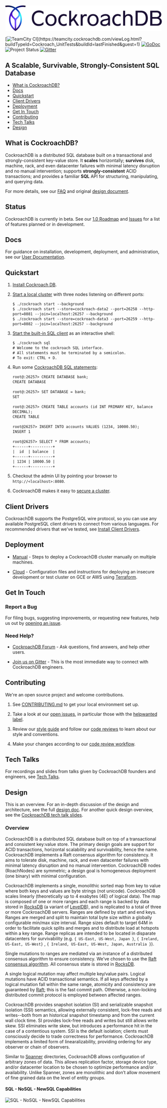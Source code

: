 ![logo](docs/media/cockroach_db.png?raw=true "Cockroach Labs logo")


[![TeamCity CI](https://teamcity.cockroachdb.com/guestAuth/app/rest/builds/buildType:(id:Cockroach_UnitTests)/statusIcon.svg)](https://teamcity.cockroachdb.com/viewLog.html?buildTypeId=Cockroach_UnitTests&buildId=lastFinished&guest=1)
[![GoDoc](https://godoc.org/github.com/cockroachdb/cockroach?status.svg)](https://godoc.org/github.com/cockroachdb/cockroach)
![Project Status](https://img.shields.io/badge/status-beta-yellow.svg)
[![Gitter](https://badges.gitter.im/Join%20Chat.svg)](https://gitter.im/cockroachdb/cockroach?utm_source=badge&utm_medium=badge&utm_campaign=pr-badge)

## A Scalable, Survivable, Strongly-Consistent SQL Database

- [What is CockroachDB?](#what-is-cockroachdb)
- [Docs](#docs)
- [Quickstart](#quickstart)
- [Client Drivers](#client-drivers)
- [Deployment](#deployment)
- [Get In Touch](#get-in-touch)
- [Contributing](#contributing)
- [Tech Talks](#tech-talks)
- [Design](#design)

## What is CockroachDB?

CockroachDB is a distributed SQL database built on a transactional and strongly-consistent key-value store. It **scales** horizontally; **survives** disk, machine, rack, and even datacenter failures with minimal latency disruption and no manual intervention; supports **strongly-consistent** ACID transactions; and provides a familiar **SQL** API for structuring, manipulating, and querying data.

For more details, see our [FAQ](https://cockroachlabs.com/docs/frequently-asked-questions.html) and original [design document](
https://github.com/cockroachdb/cockroach#design).

## Status

CockroachDB is currently in beta. See our
[1.0 Roadmap](https://github.com/cockroachdb/cockroach/issues/12854) and
[Issues](https://github.com/cockroachdb/cockroach/issues) for a list of features planned or in development.

## Docs

For guidance on installation, development, deployment, and administration, see our [User Documentation](https://cockroachlabs.com/docs).

## Quickstart

1.  [Install Cockroach DB](https://www.cockroachlabs.com/docs/install-cockroachdb.html).

2.  [Start a local cluster](https://www.cockroachlabs.com/docs/start-a-local-cluster.html) with three nodes listening on different ports:

    ```shell
    $ ./cockroach start --background
    $ ./cockroach start --store=cockroach-data2 --port=26258 --http-port=8081 --join=localhost:26257 --background
    $ ./cockroach start --store=cockroach-data3 --port=26259 --http-port=8082 --join=localhost:26257 --background
    ```

3.  [Start the built-in SQL client](https://www.cockroachlabs.com/docs/use-the-built-in-sql-client.html) as an interactive shell:

    ```shell
    $ ./cockroach sql
    # Welcome to the cockroach SQL interface.
    # All statements must be terminated by a semicolon.
    # To exit: CTRL + D.
    ```

4. Run some [CockroachDB SQL statements](https://www.cockroachlabs.com/docs/learn-cockroachdb-sql.html):

    ```shell
    root@:26257> CREATE DATABASE bank;
    CREATE DATABASE

    root@:26257> SET DATABASE = bank;
    SET

    root@:26257> CREATE TABLE accounts (id INT PRIMARY KEY, balance DECIMAL);
    CREATE TABLE

    root@26257> INSERT INTO accounts VALUES (1234, 10000.50);
    INSERT 1

    root@26257> SELECT * FROM accounts;
    +------+----------+
    |  id  | balance  |
    +------+----------+
    | 1234 | 10000.50 |
    +------+----------+
    ```

4. Checkout the admin UI by pointing your browser to `http://<localhost>:8080`.

5. CockroachDB makes it easy to [secure a cluster](https://www.cockroachlabs.com/docs/secure-a-cluster.html).

## Client Drivers

CockroachDB supports the PostgreSQL wire protocol, so you can use any available PostgreSQL client drivers to connect from various languages. For recommended drivers that we've tested, see [Install Client Drivers](https://www.cockroachlabs.com/docs/install-client-drivers.html).

## Deployment

-   [Manual](https://www.cockroachlabs.com/docs/manual-deployment.html) - Steps to deploy a CockroachDB cluster manually on multiple machines.

-   [Cloud](https://github.com/cockroachdb/cockroach/tree/master/cloud/aws) - Configuration files and instructions for deploying an insecure development or test cluster on GCE or AWS using [Terraform](https://terraform.io/).

## Get In Touch

### Report a Bug

For filing bugs, suggesting improvements, or requesting new features, help us out by [opening an issue](https://github.com/cockroachdb/cockroach/issues/new).

### Need Help?

-   [CockroachDB Forum](https://forum.cockroachlabs.com/) - Ask questions, find answers, and help other users.

-   [Join us on Gitter](https://gitter.im/cockroachdb/cockroach) - This is the most immediate way to connect with CockroachDB engineers.

## Contributing

We're an open source project and welcome contributions.

1.  See [CONTRIBUTING.md](https://github.com/cockroachdb/cockroach/blob/master/CONTRIBUTING.md) to get your local environment set up.

2.  Take a look at our [open issues](https://github.com/cockroachdb/cockroach/issues/), in particular those with the [helpwanted label](https://github.com/cockroachdb/cockroach/labels/helpwanted).

3.  Review our [style guide](https://github.com/cockroachdb/cockroach/blob/master/CONTRIBUTING.md#style-guide) and follow our [code reviews](https://github.com/cockroachdb/cockroach/pulls) to learn about our style and conventions.

4.  Make your changes according to our [code review workflow](https://github.com/cockroachdb/cockroach/blob/master/CONTRIBUTING.md#code-review-workflow).

## Tech Talks

For recordings and slides from talks given by CockroachDB founders and engineers, see [Tech Talks](https://www.cockroachlabs.com/docs/tech-talks.html).

## Design

This is an overview. For an in-depth discussion of the design and architecture, see the full [design doc](https://github.com/cockroachdb/cockroach/blob/master/docs/design.md). For another quick design overview, see the [CockroachDB tech talk slides](https://docs.google.com/presentation/d/1tPPhnpJ3UwyYMe4MT8jhqCrE9ZNrUMqsvXAbd97DZ2E/edit#slide=id.p).

### Overview
CockroachDB is a distributed SQL database built on top of a transactional and consistent key:value store. The primary design goals are support for ACID transactions, horizontal scalability and survivability, hence the name. CockroachDB implements a Raft consensus algorithm for consistency. It aims to tolerate disk, machine, rack, and even datacenter failures with minimal latency disruption and no manual intervention. CockroachDB nodes (RoachNodes) are symmetric; a design goal is homogeneous deployment (one binary) with minimal configuration.

CockroachDB implements a single, monolithic sorted map from key to value
where both keys and values are byte strings (not unicode). CockroachDB
scales linearly (theoretically up to 4 exabytes (4E) of logical
data). The map is composed of one or more ranges and each range is
backed by data stored in [RocksDB][0] (a variant of [LevelDB][1]), and is
replicated to a total of three or more CockroachDB servers. Ranges are
defined by start and end keys. Ranges are merged and split to maintain
total byte size within a globally configurable min/max size
interval. Range sizes default to target 64M in order to facilitate
quick splits and merges and to distribute load at hotspots within a
key range. Range replicas are intended to be located in disparate
datacenters for survivability (e.g. `{ US-East, US-West, Japan }`, `{
Ireland, US-East, US-West}` , `{ Ireland, US-East, US-West, Japan,
Australia }`).

Single mutations to ranges are mediated via an instance of a
distributed consensus algorithm to ensure consistency. We’ve chosen to
use the [Raft consensus algorithm][2]. All consensus state is stored in
[RocksDB][0].

A single logical mutation may affect multiple key/value pairs. Logical
mutations have ACID transactional semantics. If all keys affected by a
logical mutation fall within the same range, atomicity and consistency
are guaranteed by [Raft][2]; this is the fast commit path. Otherwise, a
non-locking distributed commit protocol is employed between affected
ranges.

CockroachDB provides snapshot isolation (SI) and serializable snapshot
isolation (SSI) semantics, allowing externally consistent, lock-free
reads and writes--both from an historical snapshot timestamp and from
the current wall clock time. SI provides lock-free reads and writes
but still allows write skew. SSI eliminates write skew, but introduces
a performance hit in the case of a contentious system. SSI is the
default isolation; clients must consciously decide to trade
correctness for performance. CockroachDB implements a limited form of
linearalizability, providing ordering for any observer or chain of
observers.

Similar to [Spanner][3] directories, CockroachDB allows configuration of
arbitrary zones of data. This allows replication factor, storage
device type, and/or datacenter location to be chosen to optimize
performance and/or availability. Unlike Spanner, zones are monolithic
and don’t allow movement of fine grained data on the level of entity
groups.

#### SQL - NoSQL - NewSQL Capabilities

![SQL - NoSQL - NewSQL Capabilities](docs/media/sql-nosql-newsql.png?raw=true)


[0]: http://rocksdb.org/
[1]: https://github.com/google/leveldb
[2]: https://ramcloud.stanford.edu/wiki/download/attachments/11370504/raft.pdf
[3]: http://research.google.com/archive/spanner.html
